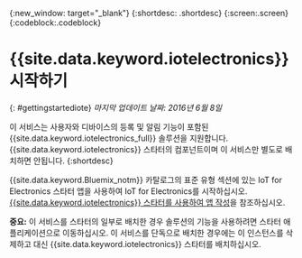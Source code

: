 {:new_window: target="_blank"}
{:shortdesc: .shortdesc}
{:screen:.screen}
{:codeblock:.codeblock}


# {{site.data.keyword.iotelectronics}} 시작하기
{: #gettingstartediote}
*마지막 업데이트 날짜: 2016년 6월 8일*

이 서비스는 사용자와 디바이스의 등록 및 알림 기능이 포함된 {{site.data.keyword.iotelectronics_full}} 솔루션을 지원합니다. {{site.data.keyword.iotelectronics}} 스타터의 컴포넌트이며 이 서비스만 별도로 배치하면 안됩니다.
{:shortdesc}

{{site.data.keyword.Bluemix_notm}} 카탈로그의 표준 유형 섹션에 있는 IoT for Electronics 스타터 앱을 사용하여 IoT for Electronics를 시작하십시오. [{{site.data.keyword.iotelectronics}} 스타터를 사용하여 앱 작성](../../starters/IoTElectronics/index.html)을 참조하십시오. 

**중요:** 이 서비스를 스타터의 일부로 배치한 경우 솔루션의 기능을 사용하려면 스타터 애플리케이션으로 이동하십시오. 이 서비스를 단독으로 배치한 경우에는 이 인스턴스를 삭제하고 대신 {{site.data.keyword.iotelectronics}} 스타터를 배치하십시오. 
